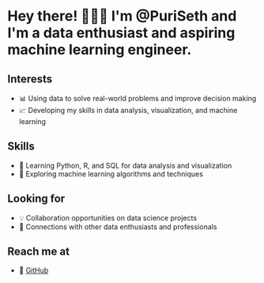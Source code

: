 # Hey there! 👋👋👋 I'm @PuriSeth and I'm a data enthusiast and aspiring machine learning engineer.

## Interests

- 📊 Using data to solve real-world problems and improve decision making
- 📈 Developing my skills in data analysis, visualization, and machine learning

## Skills

- 🐍 Learning Python, R, and SQL for data analysis and visualization
- 🤖 Exploring machine learning algorithms and techniques

## Looking for

- 💡 Collaboration opportunities on data science projects
- 🤝 Connections with other data enthusiasts and professionals

## Reach me at 

- 🔗 [GitHub](https://github.com/PuriSeth)
